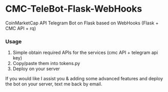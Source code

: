 # CMC-TeleBot-Flask-WebHooks
CoinMarketCap API Telegram Bot on Flask based on WebHooks (Flask + CMC API + rq)
### Usage
1. Simple obtain required APIs for the services (cmc API + telegram api key)
2. Copy/paste them into tokens.py
3. Deploy on your server

If you would like I assist you & adding some advanced features and deploy the bot on your server, text me back by email.
